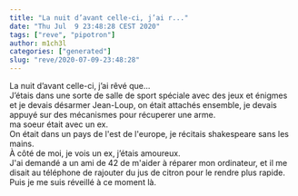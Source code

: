 ```yaml
---
title: "La nuit d’avant celle-ci, j’ai r..."
date: "Thu Jul  9 23:48:28 CEST 2020"
tags: ["reve", "pipotron"]
author: m1ch3l
categories: ["generated"]
slug: "reve/2020-07-09-23:48:28"
---
```


La nuit d’avant celle-ci, j’ai rêvé que...<br>
J’étais dans une sorte de salle de sport spéciale avec des jeux et énigmes et je devais désarmer Jean-Loup, on était attachés ensemble, je devais appuyé sur des mécanismes pour récuperer une arme.<br>
ma soeur était avec un ex.<br>
On était dans un pays de l'est de l'europe, je récitais shakespeare sans les mains.<br>
À côté de moi, je vois un ex, j’étais amoureux.<br>
J'ai demandé a un ami de 42 de m'aider à réparer mon ordinateur, et il me disait au téléphone de rajouter du jus de citron pour le rendre plus rapide.<br>
Puis je me suis réveillé à ce moment là.<br>
